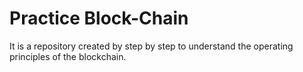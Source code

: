 # Practice Block-Chain
It is a repository created by step by step to understand the operating principles of the blockchain.
